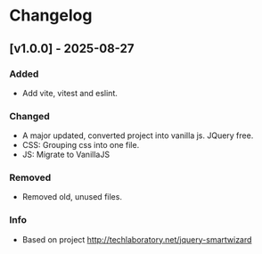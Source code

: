 # Changelog

## [v1.0.0] - 2025-08-27
### Added
* Add vite, vitest and eslint.

### Changed
- A major updated, converted project into vanilla js. JQuery free.
- CSS: Grouping css into one file.
- JS: Migrate to VanillaJS

### Removed
* Removed old, unused files.

### Info
* Based on project http://techlaboratory.net/jquery-smartwizard